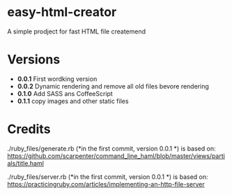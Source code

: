easy-html-creator
=================

A simple prodject for fast HTML file createmend

Versions
=================

- **0.0.1** First wordking version
- **0.0.2** Dynamic rendering and remove all old files bevore rendering
- **0.1.0** Add SASS ans CoffeeScript
- **0.1.1** copy images and other static files

Credits
=======

./ruby_files/generate.rb (*in the first commit, version 0.0.1 *) is based on:
https://github.com/scarpenter/command_line_haml/blob/master/views/partials/title.haml

./ruby_files/server.rb (*in the first commit, version 0.0.1 *) is based on:
https://practicingruby.com/articles/implementing-an-http-file-server
